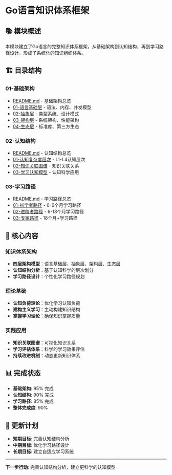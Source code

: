 # Go语言知识体系框架

## 📚 **模块概述**

本模块建立了Go语言的完整知识体系框架，从基础架构到认知结构，再到学习路径设计，形成了系统化的知识组织体系。

## 🏗️ **目录结构**

### **01-基础架构**

- [README.md](01-基础架构/README.md) - 基础架构总览
- [01-语言基础层](01-基础架构/01-语言基础层/) - 语法、内存、并发模型
- [02-抽象层](01-基础架构/02-抽象层/) - 类型系统、设计模式
- [03-架构层](01-基础架构/03-架构层/) - 系统架构、性能架构
- [04-生态层](01-基础架构/04-生态层/) - 标准库、第三方生态

### **02-认知结构**

- [README.md](02-认知结构/README.md) - 认知结构总览
- [01-认知复杂度层次](02-认知结构/01-认知复杂度层次/) - L1-L4认知层次
- [02-知识关联图谱](02-认知结构/02-知识关联图谱/) - 知识关联关系
- [03-学习认知模型](02-认知结构/03-学习认知模型/) - 认知科学应用

### **03-学习路径**

- [README.md](03-学习路径/README.md) - 学习路径总览
- [01-初学者路径](03-学习路径/01-初学者路径/) - 0-6个月学习路径
- [02-进阶者路径](03-学习路径/02-进阶者路径/) - 6-18个月学习路径
- [03-专家路径](03-学习路径/03-专家路径/) - 18个月+学习路径

## 🎯 **核心内容**

### **知识体系架构**

- **四层架构模型**：语言基础层、抽象层、架构层、生态层
- **认知结构分析**：基于认知科学的层次划分
- **学习路径设计**：个性化学习路径规划

### **理论基础**

- **认知负荷理论**：优化学习认知负荷
- **建构主义学习**：主动构建知识结构
- **掌握学习理论**：确保知识掌握质量

### **实践应用**

- **知识关联图谱**：可视化知识关系
- **学习评估体系**：科学的学习效果评估
- **持续改进机制**：动态更新知识体系

## 📊 **完成状态**

- **基础架构**: 95% 完成
- **认知结构**: 90% 完成
- **学习路径**: 85% 完成
- **整体完成度**: 90%

## 🔄 **更新计划**

- **短期目标**: 完善认知结构分析
- **中期目标**: 优化学习路径设计
- **长期目标**: 建立自适应学习系统

---

**下一步行动**: 完善认知结构分析，建立更科学的认知模型
